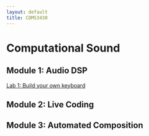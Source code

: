 ```yaml
---
layout: default
title: COMS3430
---
```

 
#  Computational Sound

## Module 1: Audio DSP

[Lab 1: Build your own keyboard](/Lab1.md)

## Module 2: Live Coding

## Module 3: Automated Composition

